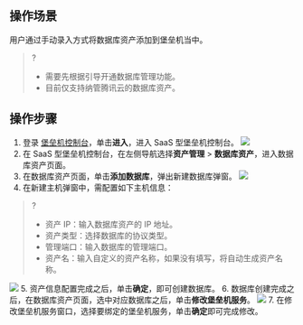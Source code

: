 ## 操作场景
用户通过手动录入方式将数据库资产添加到堡垒机当中。
>?
>- 需要先根据引导开通数据库管理功能。
>- 目前仅支持纳管腾讯云的数据库资产。


## 操作步骤
1. 登录 [堡垒机控制台](https://console.cloud.tencent.com/dsgc/bh)，单击**进入**，进入 SaaS 型堡垒机控制台。
![](https://qcloudimg.tencent-cloud.cn/raw/52e6f38c6a3e7f51047d461d053ad666.png)
2. 在 SaaS 型堡垒机控制台，在左侧导航选择**资产管理** > **数据库资产**，进入数据库资产页面。
3. 在数据库资产页面，单击**添加数据库**，弹出新建数据库弹窗。
![](https://qcloudimg.tencent-cloud.cn/raw/a8c6017579800111e7e10b304fbd6899.png)
4. 在新建主机弹窗中，需配置如下主机信息：
>?
> - 资产 IP：输入数据库资产的 IP 地址。
> - 资产类型：选择数据库的协议类型。
> - 管理端口：输入数据库的管理端口。
> - 资产名：输入自定义的资产名称，如果没有填写，将自动生成资产名称。
> 
 ![](https://qcloudimg.tencent-cloud.cn/raw/8681c6e063be8182eff4cdec85e069c7.png)
5. 资产信息配置完成之后，单击**确定**，即可创建数据库。
6. 数据库创建完成之后，在数据库资产页面，选中对应数据库之后，单击**修改堡垒机服务**。
![](https://qcloudimg.tencent-cloud.cn/raw/2943de0c1f087599628edb87f09fd830.png)
7. 在修改堡垒机服务窗口，选择要绑定的堡垒机服务，单击**确定**即可完成修改。
